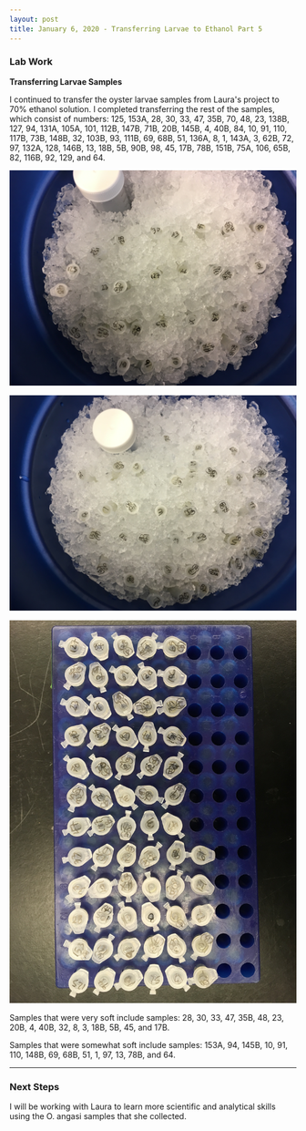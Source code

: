 ```yaml
---
layout: post
title: January 6, 2020 - Transferring Larvae to Ethanol Part 5
---
```


### Lab Work

__Transferring Larvae Samples__

I continued to transfer the oyster larvae samples from Laura's project to 70% ethanol solution. I completed transferring the rest of the samples, which consist of numbers: 125, 153A, 28, 30, 33, 47, 35B, 70, 48, 23, 138B, 127, 94, 131A, 105A, 101, 112B, 147B, 71B, 20B, 145B, 4, 40B, 84, 10, 91, 110, 117B, 73B, 148B, 32, 103B, 93, 111B, 69, 68B, 51, 136A, 8, 1, 143A, 3, 62B, 72, 97, 132A, 128, 146B, 13, 18B, 5B, 90B, 98, 45, 17B, 78B, 151B, 75A, 106, 65B, 82, 116B, 92, 129, and 64. 

![transfer_samples1](https://github.com/H-Ra/h-ra.github.io/blob/master/images/transfer_samples1.JPG?raw=true)

![transfer_samples2](https://github.com/H-Ra/h-ra.github.io/blob/master/images/transfer_samples2.JPG?raw=true)

![completed_tubes3](https://github.com/H-Ra/h-ra.github.io/blob/master/images/completed_tubes3.JPG?raw=true)

Samples that were very soft include samples: 28, 30, 33, 47, 35B, 48, 23, 20B, 4, 40B, 32, 8, 3, 18B, 5B, 45, and 17B.

Samples that were somewhat soft include samples: 153A, 94, 145B, 10, 91, 110, 148B, 69, 68B, 51, 1, 97, 13, 78B, and 64. 

---

### Next Steps

I will be working with Laura to learn more scientific and analytical skills using the O. angasi samples that she collected. 